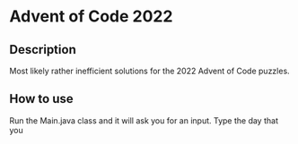 # Advent of Code 2022
## Description
Most likely rather inefficient solutions for the 2022 Advent of Code puzzles.

## How to use
Run the Main.java class and it will ask you for an input.
Type the day that you 
